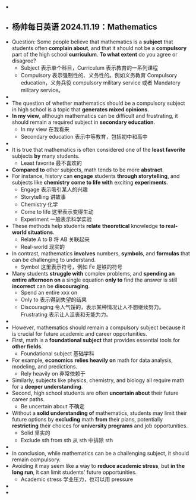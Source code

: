 -
- ## 杨帅每日英语 2024.11.19：Mathematics
- Question: Some people believe that mathematics is a **subject** that students often **complain about**, and that it should not be a **compulsory** part of the high school **curriculum**. **To what extent** do you agree or disagree?
	- Subject 表示单个科目，Curriculum 表示教育的一系列课程
	- Compulsory 表示强制性的、义务性的。例如义务教育 Compulsory education，义务兵役 compulsory military service 或者 Mandatory military service。
-
- The question of whether mathematics should be a compulsory subject in high school is a topic that **generates mixed opinions**.
- **In my view**, although mathematics can be difficult and frustrating, it should remain a required subject in **secondary education**.
	- In my view 在我看来
	- Secondary education 表示中等教育，包括初中和高中
-
- It is true that mathematics is often considered one of the **least favorite** subjects **by** many students.
	- Least favorite 最不喜欢的
- **Compared to** other subjects, math tends to be more **abstract**.
- For instance, history can **engage** students **through storytelling**, and subjects like **chemistry** **come to life with** exciting **experiments**.
	- Engage 表示吸引某人的兴趣
	- Storytelling 讲故事
	- Chemistry 化学
	- Come to life 这里表示变得生动
	- Experiment 一般表示科学实验
- These methods help students **relate** **theoretical** knowledge **to real-world situations**.
	- Relate A to B 将 AB 关联起来
	- Real-world 现实的
- In contrast, mathematics **involves** numbers, **symbols**, and **formulas** that can be challenging to understand.
	- Symbol 这里表示符号，例如 Fe 是铁的符号
- Many students **struggle with** complex problems, and **spending an entire afternoon on** a single equation **only to** find the answer is still **incorrect** can be **discouraging**.
	- Spend an entire xxx on
	- Only to 表示得到失望的结果
	- Discouraging 令人气馁的，表示某种情况让人不想继续努力。Frustrating 表示让人沮丧和无能为力。
-
- However, mathematics should remain a compulsory subject because it is crucial for future academic and career opportunities.
- First, math is a **foundational subject** that provides essential tools for **other fields**.
	- Foundational subject 基础学科
- For example, **economics** **relies heavily on** math for data analysis, modeling, and predictions.
	- Rely heavily on 非常依赖于
- Similarly, subjects like physics, chemistry, and biology all require math for a **deeper understanding**.
- Second, high school students are often **uncertain about** their future career paths.
	- Be uncertain about 不确定
- Without a **solid understanding of** mathematics, students may limit their future options by **excluding** math **from** their plans, potentially **restricting** their choices for **university programs** and job opportunities.
	- Solid 坚实的
	- Exclude sth from sth 从 sth 中排除 sth
-
- In conclusion, while mathematics can be a challenging subject, it should remain compulsory.
- Avoiding it may seem like a way to **reduce academic stress**, but **in the long run**, it can limit students' future opportunities.
	- Academic stress 学业压力，也可以用 pressure
-
-